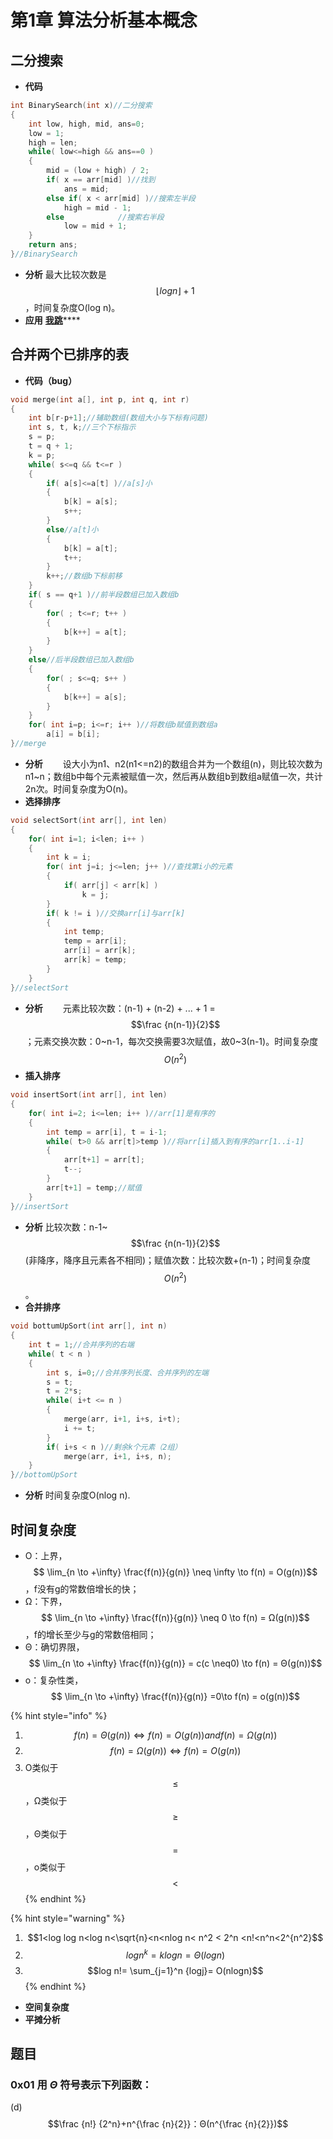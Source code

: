 # 第1章 算法分析基本概念

## 二分搜索

* **代码**

```c
int BinarySearch(int x)//二分搜索 
{
	int low, high, mid, ans=0;
	low = 1;
	high = len;
	while( low<=high && ans==0 )
	{
		mid = (low + high) / 2;
		if( x == arr[mid] )//找到
			ans = mid; 
		else if( x < arr[mid] )//搜索左半段 
			high = mid - 1;
		else			//搜索右半段 
			low = mid + 1;
	}
	return ans;
}//BinarySearch
```

* **分析** 最大比较次数是 $$\lfloor log n \rfloor + 1$$ ，时间复杂度O\(log n\)。
* **应用** [**我跳**](http://dragonliu.tk/2020/03/09/%E4%BA%8C%E5%88%86%E6%90%9C%E7%B4%A2/)\*\*\*\*

## 合并两个已排序的表

* **代码（bug）**

```cpp
void merge(int a[], int p, int q, int r)
{
	int b[r-p+1];//辅助数组(数组大小与下标有问题)
	int s, t, k;//三个下标指示 
	s = p;
	t = q + 1;
	k = p;
	while( s<=q && t<=r )
	{
		if( a[s]<=a[t] )//a[s]小 
		{
			b[k] = a[s];
			s++;
		}
		else//a[t]小 
		{
			b[k] = a[t];
			t++;
		}
		k++;//数组b下标前移 
	} 
	if( s == q+1 )//前半段数组已加入数组b 
	{
		for( ; t<=r; t++ )
		{
			b[k++] = a[t];
		}
	} 
	else//后半段数组已加入数组b
	{
		for( ; s<=q; s++ )
		{
			b[k++] = a[s];
		}
	} 
	for( int i=p; i<=r; i++ )//将数组b赋值到数组a 
		a[i] = b[i];
}//merge
```

* **分析** 　　设大小为n1、n2\(n1&lt;=n2\)的数组合并为一个数组\(n\)，则比较次数为n1~n；数组b中每个元素被赋值一次，然后再从数组b到数组a赋值一次，共计2n次。时间复杂度为O\(n\)。 
* **选择排序**

```c
void selectSort(int arr[], int len)
{
	for( int i=1; i<len; i++ )
	{
		int k = i;
		for( int j=i; j<=len; j++ )//查找第i小的元素 
		{
			if( arr[j] < arr[k] )
				k = j;
		}
		if( k != i )//交换arr[i]与arr[k] 
		{
			int temp;
			temp = arr[i];
			arr[i] = arr[k];
			arr[k] = temp;
		} 
	}
}//selectSort
```

* **分析** 　　元素比较次数：\(n-1\) + \(n-2\) + ... + 1 = $$\frac {n(n-1)}{2}$$ ；元素交换次数：0~n-1，每次交换需要3次赋值，故0~3\(n-1\)。时间复杂度 $$O(n^2)$$ 
* **插入排序**

```c
void insertSort(int arr[], int len)
{
	for( int i=2; i<=len; i++ )//arr[1]是有序的 
	{
		int temp = arr[i], t = i-1;
		while( t>0 && arr[t]>temp )//将arr[i]插入到有序的arr[1..i-1] 
		{
			arr[t+1] = arr[t];
			t--;
		} 
		arr[t+1] = temp;//赋值
	}
}//insertSort
```

* **分析** 比较次数：n-1~$$\frac {n(n-1)}{2}$$\(非降序，降序且元素各不相同\)；赋值次数：比较次数+\(n-1\)；时间复杂度 $$O(n^2)$$。
* **合并排序**

```c
void bottumUpSort(int arr[], int n)
{
	int t = 1;//合并序列的右端 
	while( t < n )
	{
		int s, i=0;//合并序列长度、合并序列的左端  
		s = t; 
		t = 2*s;
		while( i+t <= n ) 
		{
			merge(arr, i+1, i+s, i+t);
			i += t; 
		} 
		if( i+s < n )//剩余k个元素（2组） 
			merge(arr, i+1, i+s, n);
	} 
}//bottomUpSort
```

* **分析** 时间复杂度O\(nlog n\).

## 时间复杂度

* O：上界， $$ \lim_{n \to +\infty}  \frac{f(n)}{g(n)} \neq \infty \to		f(n) = O(g(n))$$，f没有g的常数倍增长的快；
* Ω：下界， $$ \lim_{n \to +\infty}  \frac{f(n)}{g(n)} \neq 0 \to		f(n) = Ω(g(n))$$，f的增长至少与g的常数倍相同；
* Θ：确切界限， $$ \lim_{n \to +\infty}  \frac{f(n)}{g(n)} = c(c \neq0) \to		f(n) = Θ(g(n))$$
* o：复杂性类， $$ \lim_{n \to +\infty}  \frac{f(n)}{g(n)} =0\to		f(n) = o(g(n))$$

{% hint style="info" %}
1. $$f(n) = Θ(g(n)) \Leftrightarrow f(n) = O(g(n))　and　 f(n) = Ω(g(n))$$
2.  $$ f(n) = Ω(g(n))  \Leftrightarrow f(n) = O(g(n))$$ 
3. O类似于 $$\leq$$ ，Ω类似于 $$\geq$$ ，Θ类似于 $$=$$ ，o类似于 $$<$$ 
{% endhint %}

{% hint style="warning" %}
1. $$1<log log n<log n<\sqrt{n}<n<nlog n< n^2 < 2^n <n!<n^n<2^{n^2}$$ 
2. $$logn^k = klogn=Θ(logn)$$ 
3. $$log n!= \sum_{j=1}^n {logj}= O(nlogn)$$ 
{% endhint %}

* **空间复杂度**
* **平摊分析**

## 题目

### 0x01 用 _Θ_ 符号表示下列函数：

\(d\) $$\frac {n!} {2^n}+n^{\frac {n}{2}}：Θ(n^{\frac {n}{2}})$$ 


